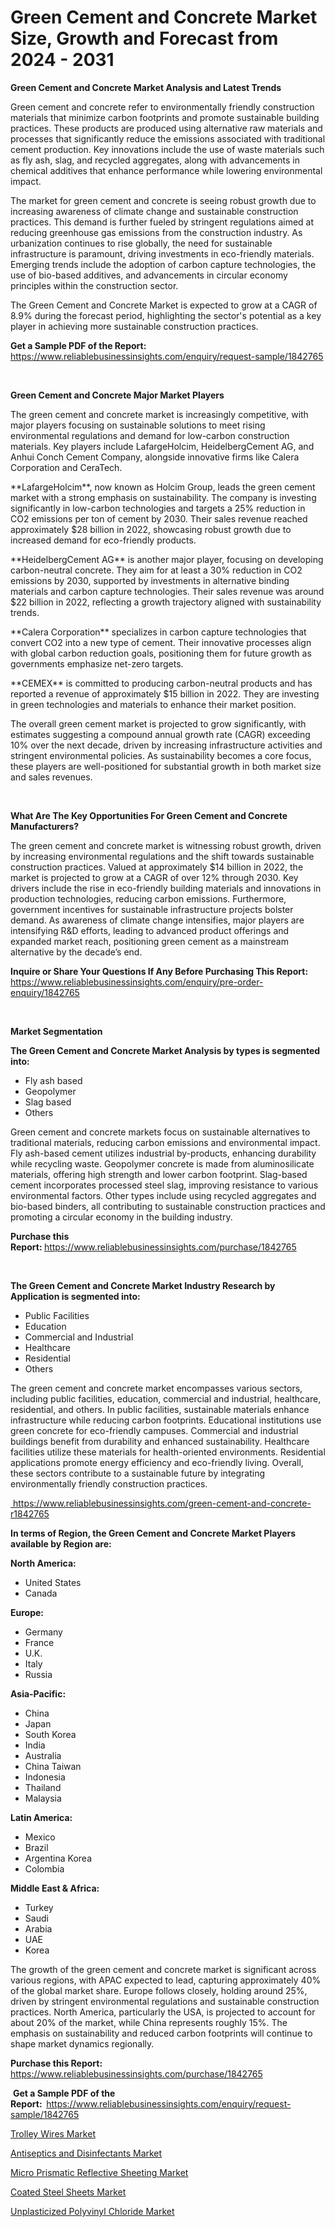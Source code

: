 <p><h1>Green Cement and Concrete Market Size, Growth and Forecast from 2024 - 2031</h1></p><p><strong>Green Cement and Concrete Market Analysis and Latest Trends</strong></p>
<p><p>Green cement and concrete refer to environmentally friendly construction materials that minimize carbon footprints and promote sustainable building practices. These products are produced using alternative raw materials and processes that significantly reduce the emissions associated with traditional cement production. Key innovations include the use of waste materials such as fly ash, slag, and recycled aggregates, along with advancements in chemical additives that enhance performance while lowering environmental impact.</p><p>The market for green cement and concrete is seeing robust growth due to increasing awareness of climate change and sustainable construction practices. This demand is further fueled by stringent regulations aimed at reducing greenhouse gas emissions from the construction industry. As urbanization continues to rise globally, the need for sustainable infrastructure is paramount, driving investments in eco-friendly materials. Emerging trends include the adoption of carbon capture technologies, the use of bio-based additives, and advancements in circular economy principles within the construction sector. </p><p>The Green Cement and Concrete Market is expected to grow at a CAGR of 8.9% during the forecast period, highlighting the sector's potential as a key player in achieving more sustainable construction practices.</p></p>
<p><strong>Get a Sample PDF of the Report:&nbsp;</strong> <a href="https://www.reliablebusinessinsights.com/enquiry/request-sample/1842765?utm_campaign=1539&utm_medium=2&utm_source=Github&utm_content=ia&utm_term=16102024&utm_id=green-cement-and-concrete">https://www.reliablebusinessinsights.com/enquiry/request-sample/1842765</a></p>
<p>&nbsp;</p>
<p><strong>Green Cement and Concrete Major Market Players</strong></p>
<p><p>The green cement and concrete market is increasingly competitive, with major players focusing on sustainable solutions to meet rising environmental regulations and demand for low-carbon construction materials. Key players include LafargeHolcim, HeidelbergCement AG, and Anhui Conch Cement Company, alongside innovative firms like Calera Corporation and CeraTech.</p><p>**LafargeHolcim**, now known as Holcim Group, leads the green cement market with a strong emphasis on sustainability. The company is investing significantly in low-carbon technologies and targets a 25% reduction in CO2 emissions per ton of cement by 2030. Their sales revenue reached approximately $28 billion in 2022, showcasing robust growth due to increased demand for eco-friendly products.</p><p>**HeidelbergCement AG** is another major player, focusing on developing carbon-neutral concrete. They aim for at least a 30% reduction in CO2 emissions by 2030, supported by investments in alternative binding materials and carbon capture technologies. Their sales revenue was around $22 billion in 2022, reflecting a growth trajectory aligned with sustainability trends.</p><p>**Calera Corporation** specializes in carbon capture technologies that convert CO2 into a new type of cement. Their innovative processes align with global carbon reduction goals, positioning them for future growth as governments emphasize net-zero targets.</p><p>**CEMEX** is committed to producing carbon-neutral products and has reported a revenue of approximately $15 billion in 2022. They are investing in green technologies and materials to enhance their market position.</p><p>The overall green cement market is projected to grow significantly, with estimates suggesting a compound annual growth rate (CAGR) exceeding 10% over the next decade, driven by increasing infrastructure activities and stringent environmental policies. As sustainability becomes a core focus, these players are well-positioned for substantial growth in both market size and sales revenues.</p></p>
<p>&nbsp;</p>
<p><strong>What Are The Key Opportunities For Green Cement and Concrete Manufacturers?</strong></p>
<p><p>The green cement and concrete market is witnessing robust growth, driven by increasing environmental regulations and the shift towards sustainable construction practices. Valued at approximately $14 billion in 2022, the market is projected to grow at a CAGR of over 12% through 2030. Key drivers include the rise in eco-friendly building materials and innovations in production technologies, reducing carbon emissions. Furthermore, government incentives for sustainable infrastructure projects bolster demand. As awareness of climate change intensifies, major players are intensifying R&D efforts, leading to advanced product offerings and expanded market reach, positioning green cement as a mainstream alternative by the decade’s end.</p></p>
<p><strong>Inquire or Share Your Questions If Any Before Purchasing This Report:</strong> <a href="https://www.reliablebusinessinsights.com/enquiry/pre-order-enquiry/1842765?utm_campaign=1539&utm_medium=2&utm_source=Github&utm_content=ia&utm_term=16102024&utm_id=green-cement-and-concrete">https://www.reliablebusinessinsights.com/enquiry/pre-order-enquiry/1842765</a></p>
<p>&nbsp;</p>
<p><strong>Market Segmentation</strong></p>
<p><strong>The Green Cement and Concrete Market Analysis by types is segmented into:</strong></p>
<p><ul><li>Fly ash based</li><li>Geopolymer</li><li>Slag based</li><li>Others</li></ul></p>
<p><p>Green cement and concrete markets focus on sustainable alternatives to traditional materials, reducing carbon emissions and environmental impact. Fly ash-based cement utilizes industrial by-products, enhancing durability while recycling waste. Geopolymer concrete is made from aluminosilicate materials, offering high strength and lower carbon footprint. Slag-based cement incorporates processed steel slag, improving resistance to various environmental factors. Other types include using recycled aggregates and bio-based binders, all contributing to sustainable construction practices and promoting a circular economy in the building industry.</p></p>
<p><strong>Purchase this Report:&nbsp;</strong><a href="https://www.reliablebusinessinsights.com/purchase/1842765?utm_campaign=1539&utm_medium=2&utm_source=Github&utm_content=ia&utm_term=16102024&utm_id=green-cement-and-concrete">https://www.reliablebusinessinsights.com/purchase/1842765</a></p>
<p>&nbsp;</p>
<p><strong>The Green Cement and Concrete Market Industry Research by Application is segmented into:</strong></p>
<p><ul><li>Public Facilities</li><li>Education</li><li>Commercial and Industrial</li><li>Healthcare</li><li>Residential</li><li>Others</li></ul></p>
<p><p>The green cement and concrete market encompasses various sectors, including public facilities, education, commercial and industrial, healthcare, residential, and others. In public facilities, sustainable materials enhance infrastructure while reducing carbon footprints. Educational institutions use green concrete for eco-friendly campuses. Commercial and industrial buildings benefit from durability and enhanced sustainability. Healthcare facilities utilize these materials for health-oriented environments. Residential applications promote energy efficiency and eco-friendly living. Overall, these sectors contribute to a sustainable future by integrating environmentally friendly construction practices.</p></p>
<p><a href="https://www.reliablebusinessinsights.com/green-cement-and-concrete-r1842765?utm_campaign=1539&utm_medium=2&utm_source=Github&utm_content=ia&utm_term=16102024&utm_id=green-cement-and-concrete">&nbsp;https://www.reliablebusinessinsights.com/green-cement-and-concrete-r1842765</a></p>
<p><strong>In terms of Region, the Green Cement and Concrete Market Players available by Region are:</strong></p>
<p>
    <p> <strong> North America: </strong>
        <ul>
            <li>United States</li>
            <li>Canada</li>
        </ul>
        </p> 
    <p> <strong> Europe: </strong>
        <ul>
            <li>Germany</li>
            <li>France</li>
            <li>U.K.</li>
            <li>Italy</li>
            <li>Russia</li>
        </ul>
        </p> 
    <p> <strong> Asia-Pacific: </strong>
        <ul>
            <li>China</li>
            <li>Japan</li>
            <li>South Korea</li>
            <li>India</li>
            <li>Australia</li>
            <li>China Taiwan</li>
            <li>Indonesia</li>
            <li>Thailand</li>
            <li>Malaysia</li>
        </ul>
        </p> 
    <p> <strong> Latin America: </strong>
        <ul>
            <li>Mexico</li>
            <li>Brazil</li>
            <li>Argentina Korea</li>
            <li>Colombia</li>
        </ul>
        </p> 
    <p> <strong> Middle East & Africa: </strong>
        <ul>
            <li>Turkey</li>
            <li>Saudi</li>
            <li>Arabia</li>
            <li>UAE</li>
            <li>Korea</li>
        </ul>
    </p>
    </p>
<p><p>The growth of the green cement and concrete market is significant across various regions, with APAC expected to lead, capturing approximately 40% of the global market share. Europe follows closely, holding around 25%, driven by stringent environmental regulations and sustainable construction practices. North America, particularly the USA, is projected to account for about 20% of the market, while China represents roughly 15%. The emphasis on sustainability and reduced carbon footprints will continue to shape market dynamics regionally.</p></p>
<p><strong>Purchase this Report: </strong><a href="https://www.reliablebusinessinsights.com/purchase/1842765?utm_campaign=1539&utm_medium=2&utm_source=Github&utm_content=ia&utm_term=16102024&utm_id=green-cement-and-concrete">https://www.reliablebusinessinsights.com/purchase/1842765</a></p>
<p>&nbsp;<strong>Get a Sample PDF of the Report:&nbsp;&nbsp;</strong><a href="https://www.reliablebusinessinsights.com/enquiry/request-sample/1842765?utm_campaign=1539&utm_medium=2&utm_source=Github&utm_content=ia&utm_term=16102024&utm_id=green-cement-and-concrete">https://www.reliablebusinessinsights.com/enquiry/request-sample/1842765</a></p>
<p><strong></strong></p>
<p><p><a href="https://www.linkedin.com/pulse/trolley-wires-market-evolution-future-outlook-forecasting-m3qsc?utm_campaign=1539&utm_medium=2&utm_source=Github&utm_content=ia&utm_term=16102024&utm_id=green-cement-and-concrete">Trolley Wires Market</a></p><p><a href="https://www.linkedin.com/pulse/global-antiseptics-disinfectants-market-forecast-2024-2031-xe8ec?utm_campaign=1539&utm_medium=2&utm_source=Github&utm_content=ia&utm_term=16102024&utm_id=green-cement-and-concrete">Antiseptics and Disinfectants Market</a></p><p><a href="https://www.linkedin.com/pulse/micro-prismatic-reflective-sheeting-market2024-2031-industry-kfqzc?utm_campaign=1539&utm_medium=2&utm_source=Github&utm_content=ia&utm_term=16102024&utm_id=green-cement-and-concrete">Micro Prismatic Reflective Sheeting Market</a></p><p><a href="https://www.linkedin.com/pulse/top-trends-transforming-coated-steel-sheets-market-2024-dzqsc?utm_campaign=1539&utm_medium=2&utm_source=Github&utm_content=ia&utm_term=16102024&utm_id=green-cement-and-concrete">Coated Steel Sheets Market</a></p><p><a href="https://www.linkedin.com/pulse/comprehensive-unplasticized-polyvinyl-chloride-market-report-segmentation-nunjc?utm_campaign=1539&utm_medium=2&utm_source=Github&utm_content=ia&utm_term=16102024&utm_id=green-cement-and-concrete">Unplasticized Polyvinyl Chloride Market</a></p></p>